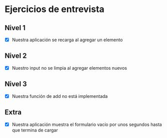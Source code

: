 # Ejercicios de entrevista

## Nivel 1
- [X] Nuestra aplicación se recarga al agregar un elemento

## Nivel 2
- [x] Nuestro input no se limpia al agregar elementos nuevos

## Nivel 3
- [x] Nuestra función de add no está implementada

## Extra
- [x] Nuestra aplicación muestra el formulario vacío por unos segundos hasta que termina de cargar
